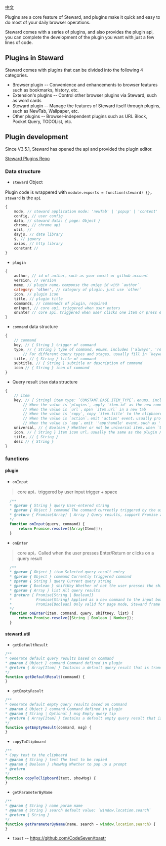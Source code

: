 [中文](./doc/README_CN.md)

Plugins are a core feature of Steward, and plugins make it quick and easy to do most of your daily browser operations.

Steward comes with a series of plugins, and also provides the plugin api, you can complete the development of the plugin you want with just a few lines of code.

## Plugins in Steward
Steward comes with plugins that can be divided into the following 4 categories.

- Browser plugin -- Convenience and enhancements to browser features such as bookmarks, history, etc.
- Extension's plugins -- Control other browser plugins via Steward, such as word cards
- Steward plugin -- Manage the features of Steward itself through plugins, such as NewTab, Wallpaper, etc.
- Other plugins -- Browser-independent plugins such as URL Block, Pocket Query, TODOList, etc.

## Plugin development
Since V3.5.1, Steward has opened the api and provided the plugin editor.

[Steward Plugins Repo](https://github.com/Steward-launcher/steward-plugins)

### Data structure
- `steward` Object

Plugin code is wrappered with `module.exports = function(steward) {}`，`steward` is the `api`

```javascript
{
    mode, // steward application mode: 'newTab' | 'popup' | 'content'
    config, // user config
    data, // steward data: { page: Object }
    chrome, // chrome api
    util, //
    dayjs, // date library
    $, // jquery
    axios, // http library
    constant //
}
```

- `plugin`

```javascript
{
    author, // id of author，such as your email or github account
    version, // version
    name, // plugin name，componse the uniqe id with `author`
    category: 'other', // category of plugin，just use `other`
    icon, // plugin icon
    title, // plugin title
    commands, // commaneds of plugin, required
    onInput, // core api, triggered when user enters
    onEnter // core api，triggered when user clicks one item or press enter / return
}

```

- `command` data structure

```javascript
{
    // command
    key, // { String } trigger of command
    type, // { String } type of command, enums，includes ['always', 'regexp', 'keyword', 'other', 'search']
        // For different query types and stages, usually fill in `keyword`
    title, // { String } title of command
    subtitle, // { String } subtitle or description of command
    icon // { String } icon of command
}
```

- Query result `item` data structure

```javascript
{
    // item
    key, // { String} item type: `CONSTANT.BASE.ITEM_TYPE`，enums, includes ['plugins', 'url', 'copy', 'action', 'app']
        // When the value is `plugins`, apply `item.id` as the new command
        // When the value is `url`，open `item.url` in a new tab
        // When the value is `copy`, copy `item.title` to the clipboard
        // When the value is `action`，emit 'action' event，usually processed by the page mode, todo
        // When the value is `app`，emit ''app:handle' event，such as 'Backup'
    universal, // { Boolean } Whether or not be universal item，when `true`，Steward will handle the item clicked by user
    icon, // { String } item icon url，usually the same as the plugin / commands icon
    title, // { String }
    desc // { String } 
}

```

### functions

#### plugin
- `onInput`

> core api，triggered by user input trigger + space

```javascript
  /**
  * @param { String } query User-entered string
  * @param { Object } command The command currently triggered by the user
  * @return { Promise[Array] | Array } Query results, support Promise and normal Array array
  */
  function onInput(query, command) {
      return Promise.resolve([Array[Item]]);
  }
```

- `onEnter`

> core api，Called when the user presses Enter/Return or clicks on a query result

```javascript
  /**
  * @param { Object } item Selected query result entry
  * @param { Object } command Currently triggered command
  * @param { String } query Current query string
  * @param { Boolean } shiftKey Whether of not the user presses the shift key at the same time
  * @param { Array } list All query results
  * @return { Promise[String | Boolean]}
  *           Promise[String] Applied as a new command to the input box
  *           Promise[Boolean] Only valid for page mode, Steward frame will be delayed when Boolean is false or Number value
  */
  function onEnter(item, command, query, shiftKey, list) {
      return Promise.resolve([String | Boolean | Number]);
  }
```

#### steward.util
- `getDefaultResult`

```javascript
/**
* Generate default query results based on command
* @param { Object } command Command defined in plugin
* @return { Array[Item] } Contains a default query result that is transparent to onEnter
*/
function getDefaultResult(command) {
}
```

- `getEmptyResult`
```javascript
/**
* Generate default empty query results based on command
* @param { Object } command Command defined in plugin
* @param { String | Optional } msg Empty query tip
* @return { Array[Item] } Contains a default empty query result that is transparent to onEnter
*/
function getEmptyResult(command, msg) {
}
```

- `copyToClipboard`

```javascript
/**
* Copy text to the clipboard
* @param { String } text The text to be copied
* @param { Boolean } showMsg Whether to pop up a prompt
* @return
*/
function copyToClipboard(text, showMsg) {
}
```

- `getParameterByName`

```javascript
/**
* @param { String } name param name
* @param { String } search default value: `window.location.search`
* @return { String } 
*/
function getParameterByName(name, search = window.location.search) {
}
```

- `toast` -- https://github.com/CodeSeven/toastr
